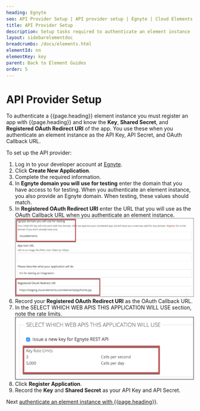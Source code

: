 ```yaml
---
heading: Egnyte
seo: API Provider Setup | API provider setup | Egnyte | Cloud Elements API Docs
title: API Provider Setup
description: Setup tasks required to authenticate an element instance
layout: sidebarelementdoc
breadcrumbs: /docs/elements.html
elementId: nn
elementKey: key
parent: Back to Element Guides
order: 5
---
```


# API Provider Setup

To authenticate a {{page.heading}} element instance you must register an app with {{page.heading}} and know the **Key**, **Shared Secret**, and **Registered OAuth Redirect URI** of the app. You use these when you authenticate an element instance as the API Key, API Secret, and OAuth Callback URL.

To set up the API provider:

1. Log in to your developer account at [Egnyte](https://developers.egnyte.com).
3. Click **Create New Application**.
4. Complete the required information.
5. In **Egnyte domain you will use for testing** enter the domain that you have access to for testing. When you authenticate an element instance, you also provide an Egnyte domain. When testing, these values should match.
5. In **Registered OAuth Redirect URI** enter the URL that you will use as the OAuth Callback URL when you authenticate an element instance.
![Egnyte Setup 1](img/egnyte-domain-callback.png)
3. Record your **Registered OAuth Redirect URI** as the OAuth Callback URL.
2. In the SELECT WHICH WEB APIS THIS APPLICATION WILL USE section, note the rate limits.
![Rate Limits](img/rate-limits.png)
2. Click **Register Application**.
3. Record the **Key** and **Shared Secret** as your API Key and API Secret.

Next [authenticate an element instance with {{page.heading}}](authenticate.html).
